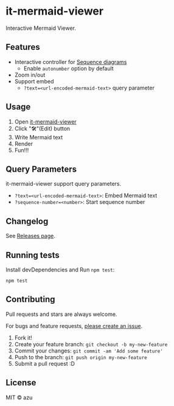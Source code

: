# it-mermaid-viewer

Interactive Mermaid Viewer.

## Features

- Interactive controller for [Sequence diagrams](https://mermaid.js.org/syntax/sequenceDiagram.html)
  - Enable `autonumber` option by default
- Zoom in/out
- Support embed
  - `?text=<url-encoded-mermaid-text>` query parameter

## Usage

1. Open [it-mermaid-viewer](https://azu.github.io/it-mermaid-viewer/)
2. Click "🛠️"(Edit) button
3. Write Mermaid text
4. Render
5. Fun!!!

## Query Parameters

it-mermaid-viewer support query parameters.

- `?text=<url-encoded-mermaid-text>`: Embed Mermaid text
- `?sequence-number=<number>`: Start sequence number

## Changelog

See [Releases page](https://github.com/azu/it-mermaid-viewer/releases).

## Running tests

Install devDependencies and Run `npm test`:

    npm test

## Contributing

Pull requests and stars are always welcome.

For bugs and feature requests, [please create an issue](https://github.com/azu/it-mermaid-viewer/issues).

1. Fork it!
2. Create your feature branch: `git checkout -b my-new-feature`
3. Commit your changes: `git commit -am 'Add some feature'`
4. Push to the branch: `git push origin my-new-feature`
5. Submit a pull request :D

## License

MIT © azu
